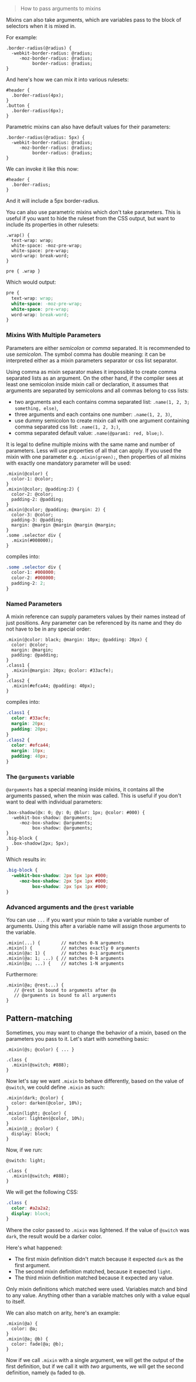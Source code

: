 > How to pass arguments to mixins

Mixins can also take arguments, which are variables pass to the block of selectors when it is mixed in.

For example:

```less
.border-radius(@radius) {
  -webkit-border-radius: @radius;
     -moz-border-radius: @radius;
          border-radius: @radius;
}
```

And here's how we can mix it into various rulesets:

```less
#header {
  .border-radius(4px);
}
.button {
  .border-radius(6px);
}
```

Parametric mixins can also have default values for their parameters:

```less
.border-radius(@radius: 5px) {
  -webkit-border-radius: @radius;
     -moz-border-radius: @radius;
          border-radius: @radius;
}
```

We can invoke it like this now:

```less
#header {
  .border-radius;
}
```

And it will include a 5px border-radius.

You can also use parametric mixins which don't take parameters. This is useful if you want to hide the ruleset from the CSS output, but want to include its properties in other rulesets:

```less
.wrap() {
  text-wrap: wrap;
  white-space: -moz-pre-wrap;
  white-space: pre-wrap;
  word-wrap: break-word;
}

pre { .wrap }
```

Which would output:

```css
pre {
  text-wrap: wrap;
  white-space: -moz-pre-wrap;
  white-space: pre-wrap;
  word-wrap: break-word;
}
```

### Mixins With Multiple Parameters
Parameters are either *semicolon* or *comma* separated. It is recommended to use *semicolon*. The symbol comma has double meaning: it can be interpreted either as a mixin parameters separator or css list separator.

Using comma as mixin separator makes it impossible to create comma separated lists as an argument. On the other hand, if the compiler sees at least one semicolon inside mixin call or declaration, it assumes that arguments are separated by semicolons and all commas belong to css lists:

* two arguments and each contains comma separated list: `.name(1, 2, 3; something, else)`,
* three arguments and each contains one number: `.name(1, 2, 3)`,
* use dummy semicolon to create mixin call with one argument containing comma separated css list: `.name(1, 2, 3;)`,
* comma separated default value: `.name(@param1: red, blue;)`.

It is legal to define multiple mixins with the same name and number of parameters. Less will use properties of all that can apply. If you used the mixin with one parameter e.g. `.mixin(green);`, then properties of all mixins with exactly one mandatory parameter will be used:

```less
.mixin(@color) {
  color-1: @color;
}
.mixin(@color; @padding:2) {
  color-2: @color;
  padding-2: @padding;
}
.mixin(@color; @padding; @margin: 2) {
  color-3: @color;
  padding-3: @padding;
  margin: @margin @margin @margin @margin;
}
.some .selector div {
  .mixin(#008000);
}
```

compiles into:

```css
.some .selector div {
  color-1: #008000;
  color-2: #008000;
  padding-2: 2;
}
```

### Named Parameters

A mixin reference can supply parameters values by their names instead of just positions. Any parameter can be referenced by its name and they do not have to be in any special order:

```less
.mixin(@color: black; @margin: 10px; @padding: 20px) {
  color: @color;
  margin: @margin;
  padding: @padding;
}
.class1 {
  .mixin(@margin: 20px; @color: #33acfe);
}
.class2 {
  .mixin(#efca44; @padding: 40px);
}
```
compiles into:

```css
.class1 {
  color: #33acfe;
  margin: 20px;
  padding: 20px;
}
.class2 {
  color: #efca44;
  margin: 10px;
  padding: 40px;
}
```

### The `@arguments` variable

`@arguments` has a special meaning inside mixins, it contains all the arguments passed, when the mixin was called. This is useful if you don't want to deal with individual parameters:

```less
.box-shadow(@x: 0; @y: 0; @blur: 1px; @color: #000) {
  -webkit-box-shadow: @arguments;
     -moz-box-shadow: @arguments;
          box-shadow: @arguments;
}
.big-block {
  .box-shadow(2px; 5px);
}
```

Which results in:

```css
.big-block {
  -webkit-box-shadow: 2px 5px 1px #000;
     -moz-box-shadow: 2px 5px 1px #000;
          box-shadow: 2px 5px 1px #000;
}
```

### Advanced arguments and the `@rest` variable

You can use `...` if you want your mixin to take a variable number of arguments. Using this after a variable name will assign those arguments to the variable.

```less
.mixin(...) {        // matches 0-N arguments
.mixin() {           // matches exactly 0 arguments
.mixin(@a: 1) {      // matches 0-1 arguments
.mixin(@a: 1; ...) { // matches 0-N arguments
.mixin(@a; ...) {    // matches 1-N arguments
```

Furthermore:

```less
.mixin(@a; @rest...) {
   // @rest is bound to arguments after @a
   // @arguments is bound to all arguments
}
```

## Pattern-matching

Sometimes, you may want to change the behavior of a mixin, based on the parameters you pass to it. Let's start with something basic:

```less
.mixin(@s; @color) { ... }

.class {
  .mixin(@switch; #888);
}
```

Now let's say we want `.mixin` to behave differently, based on the value of `@switch`, we could define `.mixin` as such:

```less
.mixin(dark; @color) {
  color: darken(@color, 10%);
}
.mixin(light; @color) {
  color: lighten(@color, 10%);
}
.mixin(@_; @color) {
  display: block;
}
```

Now, if we run:

```less
@switch: light;

.class {
  .mixin(@switch; #888);
}
```

We will get the following CSS:

```css
.class {
  color: #a2a2a2;
  display: block;
}
```

Where the color passed to `.mixin` was lightened. If the value of `@switch` was `dark`,
the result would be a darker color.

Here's what happened:

* The first mixin definition didn't match because it expected `dark` as the first argument.
* The second mixin definition matched, because it expected `light`.
* The third mixin definition matched because it expected any value.

Only mixin definitions which matched were used. Variables match and bind to any value.
Anything other than a variable matches only with a value equal to itself.

We can also match on arity, here's an example:

```less
.mixin(@a) {
  color: @a;
}
.mixin(@a; @b) {
  color: fade(@a; @b);
}
```

Now if we call `.mixin` with a single argument, we will get the output of the first definition,
but if we call it with *two* arguments, we will get the second definition, namely `@a` faded to `@b`.